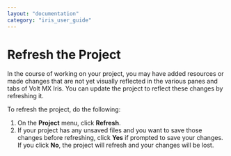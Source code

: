 ```yaml
---
layout: "documentation"
category: "iris_user_guide"
---
```

                         


Refresh the Project
===================

In the course of working on your project, you may have added resources or made changes that are not yet visually reflected in the various panes and tabs of Volt MX Iris. You can update the project to reflect these changes by refreshing it.

To refresh the project, do the following:

1.  On the **Project** menu, click **Refresh**.
2.  If your project has any unsaved files and you want to save those changes before refreshing, click **Yes** if prompted to save your changes. If you click **No**, the project will refresh and your changes will be lost.
